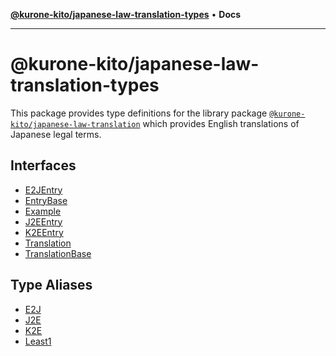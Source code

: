 [**@kurone-kito/japanese-law-translation-types**](README.md) • **Docs**

***

# @kurone-kito/japanese-law-translation-types

This package provides type definitions for the library package
[`@kurone-kito/japanese-law-translation`](https://www.npmjs.com/package/@kurone-kito/japanese-law-translation)
 which provides English translations of Japanese legal terms.

## Interfaces

- [E2JEntry](interfaces/E2JEntry.md)
- [EntryBase](interfaces/EntryBase.md)
- [Example](interfaces/Example.md)
- [J2EEntry](interfaces/J2EEntry.md)
- [K2EEntry](interfaces/K2EEntry.md)
- [Translation](interfaces/Translation.md)
- [TranslationBase](interfaces/TranslationBase.md)

## Type Aliases

- [E2J](type-aliases/E2J.md)
- [J2E](type-aliases/J2E.md)
- [K2E](type-aliases/K2E.md)
- [Least1](type-aliases/Least1.md)
